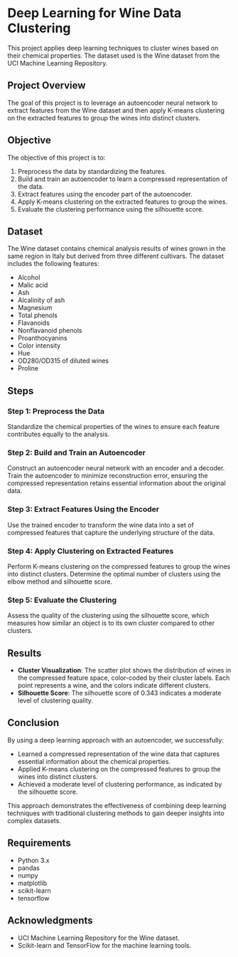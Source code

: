 # Deep Learning for Wine Data Clustering
This project applies deep learning techniques to cluster wines based on their chemical properties. The dataset used is the Wine dataset from the UCI Machine Learning Repository.

## Project Overview
The goal of this project is to leverage an autoencoder neural network to extract features from the Wine dataset and then apply K-means clustering on the extracted features to group the wines into distinct clusters.

## Objective

The objective of this project is to:

1. Preprocess the data by standardizing the features.
2. Build and train an autoencoder to learn a compressed representation of the data.
3. Extract features using the encoder part of the autoencoder.
4. Apply K-means clustering on the extracted features to group the wines.
5. Evaluate the clustering performance using the silhouette score.

## Dataset

The Wine dataset contains chemical analysis results of wines grown in the same region in Italy but derived from three different cultivars. The dataset includes the following features:

- Alcohol
- Malic acid
- Ash
- Alcalinity of ash
- Magnesium
- Total phenols
- Flavanoids
- Nonflavanoid phenols
- Proanthocyanins
- Color intensity
- Hue
- OD280/OD315 of diluted wines
- Proline

## Steps

### Step 1: Preprocess the Data

Standardize the chemical properties of the wines to ensure each feature contributes equally to the analysis.

### Step 2: Build and Train an Autoencoder

Construct an autoencoder neural network with an encoder and a decoder. Train the autoencoder to minimize reconstruction error, ensuring the compressed representation retains essential information about the original data.

### Step 3: Extract Features Using the Encoder

Use the trained encoder to transform the wine data into a set of compressed features that capture the underlying structure of the data.

### Step 4: Apply Clustering on Extracted Features

Perform K-means clustering on the compressed features to group the wines into distinct clusters. Determine the optimal number of clusters using the elbow method and silhouette score.

### Step 5: Evaluate the Clustering

Assess the quality of the clustering using the silhouette score, which measures how similar an object is to its own cluster compared to other clusters.

## Results

- **Cluster Visualization**: The scatter plot shows the distribution of wines in the compressed feature space, color-coded by their cluster labels. Each point represents a wine, and the colors indicate different clusters.
- **Silhouette Score**: The silhouette score of 0.343 indicates a moderate level of clustering quality.

## Conclusion

By using a deep learning approach with an autoencoder, we successfully:

- Learned a compressed representation of the wine data that captures essential information about the chemical properties.
- Applied K-means clustering on the compressed features to group the wines into distinct clusters.
- Achieved a moderate level of clustering performance, as indicated by the silhouette score.

This approach demonstrates the effectiveness of combining deep learning techniques with traditional clustering methods to gain deeper insights into complex datasets.


## Requirements

- Python 3.x
- pandas
- numpy
- matplotlib
- scikit-learn
- tensorflow

## Acknowledgments

- UCI Machine Learning Repository for the Wine dataset.
- Scikit-learn and TensorFlow for the machine learning tools.
